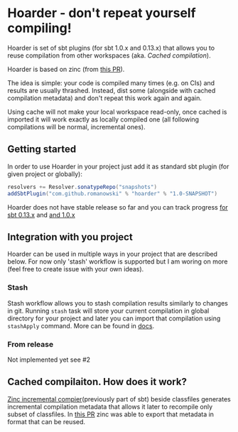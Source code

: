 # Hoarder - don't repeat yourself compiling!

Hoarder is set of sbt plugins (for sbt 1.0.x and 0.13.x) that allows you to reuse compilation from other workspaces (aka. _Cached compilation_).

Hoarder is based on zinc (from [this PR](https://github.com/romanowski/zinc/pull/2)). 

The idea is simple: your code is compiled many times (e.g. on CIs) and results are usually thrashed. Instead, dist some (alongside with cached compilation metadata) and don't repeat this work again and again.

Using cache will not make your local workspace read-only, once cached is imported it will work exactly as locally compiled one (all following compilations will be normal, incremental ones).


## Getting started

In order to use Hoarder in your project just add it as standard sbt plugin (for given project or globally):

```scala
resolvers += Resolver.sonatypeRepo("snapshots")
addSbtPlugin("com.github.romanowski" % "hoarder" % "1.0-SNAPSHOT")
```

Hoarder does not have stable release so far and you can track progress [for sbt 0.13.x](https://github.com/romanowski/hoarder/milestone/1) and [and 1.0.x](https://github.com/romanowski/hoarder/milestone/2)

## Integration with you project

Hoarder can be used in multiple ways in your project that are described below. For now only 'stash' workflow is supported but I am woring on more (feel free to create issue with your own ideas).

### Stash

Stash workflow allows you to stash compilation results similarly to changes in git.
Running `stash` task will store your current compilation in global directory for your project and later you can import that compilation using `stashApply` command. More can be found in [docs](docs/stash.md).

### From release

Not implemented yet see #2


## Cached compilaiton. How does it work?

[Zinc incremental compier](https://github.com/sbt/zinc/)(previously part of sbt) beside classfiles generates incremental compilation metadata that allows it later to recompile only subset of classfiles. In [this PR](https://github.com/romanowski/zinc/pull/2) zinc was able to export that metadata in format that can be reused.

 



